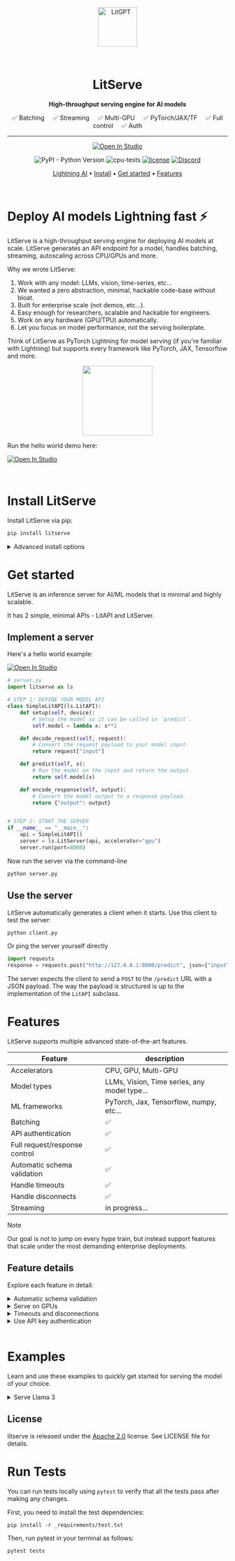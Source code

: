 <div align="center">
<img src="https://pl-bolts-doc-images.s3.us-east-2.amazonaws.com/app-2/litserveLogo.png" alt="LitGPT" height="90px"/>

&nbsp;

# LitServe

**High-throughput serving engine for AI models**

✅ Batching &nbsp; &nbsp;  ✅ Streaming &nbsp; &nbsp;  ✅ Multi-GPU &nbsp; &nbsp;  ✅ PyTorch/JAX/TF &nbsp; &nbsp;  ✅ Full control &nbsp; &nbsp;  ✅ Auth

---


<p align="center">

<a target="_blank" href="https://lightning.ai/lightning-ai/studios/litserve-hello-world">
  <img src="https://pl-bolts-doc-images.s3.us-east-2.amazonaws.com/app-2/studio-badge.svg" alt="Open In Studio"/>
</a>

</p>

![PyPI - Python Version](https://img.shields.io/pypi/pyversions/litserve)
![cpu-tests](https://github.com/Lightning-AI/litserve/actions/workflows/ci-testing.yml/badge.svg) [![license](https://img.shields.io/badge/License-Apache%202.0-blue.svg)](https://github.com/Lightning-AI/litserve/blob/main/LICENSE) [![Discord](https://img.shields.io/discord/1077906959069626439?style=plastic)](https://discord.gg/VptPCZkGNa)


<p align="center">
  <a href="https://lightning.ai/">Lightning AI</a> •
  <a href="#install-litserve">Install</a> •
  <a href="#get-started">Get started</a> •
  <a href="#features">Features</a>
</p>

</div>

&nbsp;

# Deploy AI models Lightning fast ⚡
LitServe is a high-throughput serving engine for deploying AI models at scale. LitServe generates an API endpoint for a model, handles batching, streaming, autoscaling across CPU/GPUs and more.

Why we wrote LitServe:

1. Work with any model: LLMs, vision, time-series, etc...
3. We wanted a zero abstraction, minimal, hackable code-base without bloat.
5. Built for enterprise scale (not demos, etc...).
6. Easy enough for researchers, scalable and hackable for engineers.
2. Work on any hardware (GPU/TPU) automatically.
5. Let you focus on model performance, not the serving boilerplate.

Think of LitServe as PyTorch Lightning for model serving (if you're familiar with Lightning) but supports every framework like PyTorch, JAX, Tensorflow and more.

<div align="center">
    <img src="https://github.com/Lightning-AI/litserve/assets/3640001/4a4a5028-1e64-46f3-b0db-ef5b3f636655" height="160px">
</div>

Run the hello world demo here:

<a target="_blank" href="https://lightning.ai/lightning-ai/studios/litserve-hello-world">
  <img src="https://pl-bolts-doc-images.s3.us-east-2.amazonaws.com/app-2/studio-badge.svg" alt="Open In Studio"/>
</a>

&nbsp;

# Install LitServe
Install LitServe via pip:

```bash
pip install litserve
```

<details>
  <summary>Advanced install options</summary>
&nbsp;

Install the main branch:

```bash
pip install https://github.com/Lightning-AI/litserve/main.zip
```
&nbsp;

Install from source:

```bash
git clone https://github.com/Lightning-AI/litserve
cd litserve
pip install -e '.[all]'
```

</details>


# Get started
LitServe is an inference server for AI/ML models that is minimal and highly scalable.

It has 2 simple, minimal APIs - LitAPI and LitServer.

## Implement a server
Here's a hello world example:

<a target="_blank" href="https://lightning.ai/lightning-ai/studios/litserve-hello-world">
  <img src="https://pl-bolts-doc-images.s3.us-east-2.amazonaws.com/app-2/studio-badge.svg" alt="Open In Studio"/>
</a>

```python
# server.py
import litserve as ls

# STEP 1: DEFINE YOUR MODEL API
class SimpleLitAPI(ls.LitAPI):
    def setup(self, device):
        # Setup the model so it can be called in `predict`.
        self.model = lambda x: x**2

    def decode_request(self, request):
        # Convert the request payload to your model input.
        return request["input"]

    def predict(self, x):
        # Run the model on the input and return the output.
        return self.model(x)

    def encode_response(self, output):
        # Convert the model output to a response payload.
        return {"output": output}


# STEP 2: START THE SERVER
if __name__ == "__main__":
    api = SimpleLitAPI()
    server = ls.LitServer(api, accelerator="gpu")
    server.run(port=8000)
```

Now run the server via the command-line

```bash
python server.py
```

## Use the server
LitServe automatically generates a client when it starts. Use this client to test the server:

```bash
python client.py
```

Or ping the server yourself directly
```python
import requests
response = requests.post("http://127.0.0.1:8000/predict", json={"input": 4.0})
```

The server expects the client to send a `POST` to the `/predict` URL with a JSON payload.
The way the payload is structured is up to the implementation of the `LitAPI` subclass.

# Features
LitServe supports multiple advanced state-of-the-art features.

| Feature  | description  |
|---|---|
| Accelerators  | CPU, GPU, Multi-GPU  |
| Model types  | LLMs, Vision, Time series, any model type...  |
| ML frameworks  | PyTorch, Jax, Tensorflow, numpy, etc...  |
| Batching | ✅ |
| API authentication | ✅ |
| Full request/response control | ✅ |
| Automatic schema validation | ✅ |
| Handle timeouts | ✅ |
| Handle disconnects | ✅ |
| Streaming | in progress... |

> [!NOTE]
> Our goal is not to jump on every hype train, but instead support features that scale
under the most demanding enterprise deployments.

## Feature details

Explore each feature in detail:

<details>
  <summary>Automatic schema validation</summary>

&nbsp;

Define the request and response as [Pydantic models](https://docs.pydantic.dev/latest/),
to automatically validate the request.

```python
from pydantic import BaseModel


class PredictRequest(BaseModel):
    input: float


class PredictResponse(BaseModel):
    output: float


class SimpleLitAPI(LitAPI):
    def setup(self, device):
        self.model = lambda x: x**2

    def decode_request(self, request: PredictRequest) -> float:
        return request.input

    def predict(self, x):
        return self.model(x)

    def encode_response(self, output: float) -> PredictResponse:
        return PredictResponse(output=output)


if __name__ == "__main__":
    api = SimpleLitAPI()
    server = LitServer(api, accelerator="cpu")
    server.run(port=8888)
```

</details>

<details>
  <summary>Serve on GPUs</summary>

&nbsp;

`LitServer` has the ability to coordinate serving from multiple GPUs.

For example, running the API server on a 4-GPU machine, with a PyTorch model served by each GPU:

```python
from fastapi import Request, Response

from litserve import LitAPI, LitServer

import torch
import torch.nn as nn


class Linear(nn.Module):
    def __init__(self):
        super().__init__()
        self.linear = nn.Linear(1, 1)
        self.linear.weight.data.fill_(2.0)
        self.linear.bias.data.fill_(1.0)

    def forward(self, x):
        return self.linear(x)


class SimpleLitAPI(LitAPI):
    def setup(self, device):
        # move the model to the correct device
        # keep track of the device for moving data accordingly
        self.model = Linear().to(device)
        self.device = device

    def decode_request(self, request: Request):
        # get the input and create a 1D tensor on the correct device
        content = request["input"]
        return torch.tensor([content], device=self.device)

    def predict(self, x):
        # the model expects a batch dimension, so create it
        return self.model(x[None, :])

    def encode_response(self, output) -> Response:
        # float will take the output value directly onto CPU memory
        return {"output": float(output)}


if __name__ == "__main__":
    # accelerator="cuda", devices=4 will lead to 4 workers serving the
    # model from "cuda:0", "cuda:1", "cuda:2", "cuda:3" respectively
    server = LitServer(SimpleLitAPI(), accelerator="cuda", devices=4)
    server.run(port=8000)
```

The `devices` variable can also be an array specifying what device id to
run the model on:

```python
server = LitServer(SimpleLitAPI(), accelerator="cuda", devices=[0, 3])
```

Last, you can run multiple copies of the same model from the same device,
if the model is small. The following will load two copies of the model on
each of the 4 GPUs:

```python
server = LitServer(SimpleLitAPI(), accelerator="cuda", devices=4, workers_per_device=2)
```

</details>

<details>
  <summary>Timeouts and disconnections</summary>

&nbsp;

The server will remove a queued request if the client requesting it disconnects.

You can configure a timeout (in seconds) after which clients will receive a `504` HTTP
response (Gateway Timeout) indicating that their request has timed out.

For example, this is how you can configure the server with a timeout of 30 seconds per response.

```python
server = LitServer(SimpleLitAPI(), accelerator="cuda", devices=4, timeout=30)
```

This is useful to avoid requests queuing up beyond the ability of the server to respond.

</details>

<details>
  <summary>Use API key authentication</summary>

&nbsp;

In order to secure the API behind an API key, just define the env var when
starting the server

```bash
LIT_SERVER_API_KEY=supersecretkey python main.py
```

Clients are expected to auth with the same API key set in the `X-API-Key` HTTP header.

</details>
&nbsp;


# Examples

Learn and use these examples to quickly get started for serving the model of your choice.

<details>
    <summary>Serve Llama 3</summary>

You can serve Llama 3 and stream chat response to client.

```python
from typing import Generator, List
import json
from pathlib import Path
from typing import Dict, Any, Optional, Literal
from litgpt.utils import check_valid_checkpoint_dir

import lightning as L
import torch
from litserve import LitAPI, LitServer

from litgpt.model import GPT
from litgpt.config import Config
from litgpt.tokenizer import Tokenizer
from litgpt.generate.base import generate, next_token
from litgpt.prompts import load_prompt_style, has_prompt_style, PromptStyle
from litgpt.utils import load_checkpoint, CLI, get_default_supported_precision
from pydantic import BaseModel


class PromptRequest(BaseModel):
    prompt: str
    max_new_tokens: int = 50
    temperature: float = 0.8
    top_k: int = 50


class LlamaAPI(LitAPI):
    def __init__(
        self,
        checkpoint_dir: Path,
        precision: Optional[str] = None,
    ) -> None:
        super().__init__()
        self.checkpoint_dir = checkpoint_dir
        self.precision = precision

    def setup(self, device: str) -> None:
        # Setup the model so it can be called in `predict`.
        config = Config.from_file(self.checkpoint_dir / "model_config.yaml")
        device = torch.device(device)
        torch.set_float32_matmul_precision("high")

        precision = self.precision or get_default_supported_precision(training=False)

        fabric = L.Fabric(
            accelerator=device.type,
            devices=1
            if device.type == "cpu"
            else [device.index],  # TODO: Update once LitServe supports "auto"
            precision=precision,
        )
        checkpoint_path = self.checkpoint_dir / "lit_model.pth"
        self.tokenizer = Tokenizer(self.checkpoint_dir)
        self.prompt_style = (
            load_prompt_style(self.checkpoint_dir)
            if has_prompt_style(self.checkpoint_dir)
            else PromptStyle.from_config(config)
        )
        with fabric.init_module(empty_init=True):
            model = GPT(config)
        with fabric.init_tensor():
            # enable the kv cache
            model.set_kv_cache(batch_size=1)
        model.eval()

        self.model = fabric.setup_module(model)
        load_checkpoint(fabric, self.model, checkpoint_path)
        self.device = fabric.device

    def decode_request(self, request: PromptRequest) -> Any:
        # Convert the request payload to your model input.
        prompt = request.prompt
        prompt = self.prompt_style.apply(prompt)
        encoded = self.tokenizer.encode(prompt, device=self.device)
        return encoded, request

    @torch.inference_mode()
    def generate_iter(
        self,
        model: GPT,
        prompt: torch.Tensor,
        max_returned_tokens: int,
        *,
        temperature: float = 1.0,
        top_k: Optional[int] = None,
        eos_id: Optional[int] = None,
    ) -> torch.Tensor:
        """Takes a conditioning sequence (prompt) as input and continues to generate as many tokens as requested.

        The implementation of this function is modified from A. Karpathy's nanoGPT.

        Args:
            model: The model to use.
            prompt: Tensor of shape (T) with indices of the prompt sequence.
            max_returned_tokens: The maximum number of tokens to return (given plus generated).
            temperature: Scales the predicted logits by 1 / temperature.
            top_k: If specified, only sample among the tokens with the k highest probabilities.
            eos_id: If specified, stop generating any more token once the <eos> token is triggered.
        """
        T = prompt.size(0)
        assert max_returned_tokens > T
        if model.max_seq_length < max_returned_tokens - 1:
            # rolling the kv cache based on the `input_pos` value would be necessary. However, doing so would introduce a
            # data dependency on the `input_pos` tensor and impact model compilation. Since this setting is uncommon, we do
            # not support it to avoid negatively impacting the overall speed
            raise NotImplementedError(
                f"max_seq_length {model.max_seq_length} needs to be >= {max_returned_tokens - 1}"
            )

        device = prompt.device
        tokens = [prompt]
        input_pos = torch.tensor([T], device=device)
        token = next_token(
            model,
            torch.arange(0, T, device=device),
            prompt.view(1, -1),
            temperature=temperature,
            top_k=top_k,
        ).clone()
        tokens.append(token)
        for _ in range(2, max_returned_tokens - T + 1):
            token = next_token(
                model,
                input_pos,
                token.view(1, -1),
                temperature=temperature,
                top_k=top_k,
            ).clone()
            if token == eos_id:
                break
            input_pos = input_pos.add_(1)
            yield token

    def predict(self, x: List) -> Generator:
        # Run the model on the input and return the output.
        inputs, request = x
        prompt_length = inputs.size(0)
        max_returned_tokens = prompt_length + request.max_new_tokens

        y_iter = self.generate_iter(
            self.model,
            inputs,
            max_returned_tokens,
            temperature=request.temperature,
            top_k=request.top_k,
            eos_id=self.tokenizer.eos_id,
        )
        for token in y_iter:
            yield token

        for block in self.model.transformer.h:
            block.attn.kv_cache.reset_parameters()

    def encode_response(self, outputs: Generator) -> Generator:
        # Convert the model output to a response payload.
        for output in outputs:
            decoded_output = self.tokenizer.decode(output)
            yield json.dumps({"output": decoded_output})


if __name__ == "__main__":
    # 1. Download Llama 3:
    # litgpt download --repo_id meta-llama/Meta-Llama-3-8B-Instruct

    # 2. Run server
    checkpoint_dir: Path = Path("checkpoints/meta-llama/Meta-Llama-3-8B-Instruct")
    check_valid_checkpoint_dir(checkpoint_dir, model_filename="lit_model.pth")

    server = LitServer(
        LlamaAPI(checkpoint_dir=checkpoint_dir),
        accelerator="cuda",
        devices=1,
        stream=True,
    )

    server.run(port=8000)
```

You can stream response with a Python client as follows:

```python
import requests
import json

url = "http://127.0.0.1:8000/stream-predict"
prompt = "Write a Python code to sort a linkedlist in reverse order. Please be short."
resp = requests.post(
    url,
    json={
        "prompt": prompt,
        "max_new_tokens": 200,
    },
    stream=True,
)
for chunk in resp.iter_content(chunk_size=4000):
    if chunk:
        msg = json.loads(chunk.decode("utf-8"))["output"]
        print(msg, end="")
```

</details>


## License

litserve is released under the [Apache 2.0](https://www.apache.org/licenses/LICENSE-2.0) license.
See LICENSE file for details.


# Run Tests

You can run tests locally using `pytest` to verify that all the tests pass after making any changes.

First, you need to install the test dependencies:

```shell
pip install -r _requirements/test.txt
```

Then, run pytest in your terminal as follows:

```shell
pytest tests
```
